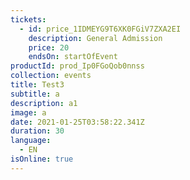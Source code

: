 ```yaml
---
tickets:
  - id: price_1IDMEYG9T6XK0FGiV7ZXA2EI
    description: General Admission
    price: 20
    endsOn: startOfEvent
productId: prod_Ip0FGoQob0nnss
collection: events
title: Test3
subtitle: a
description: a1
image: a
date: 2021-01-25T03:58:22.341Z
duration: 30
language:
  - EN
isOnline: true
---
```

